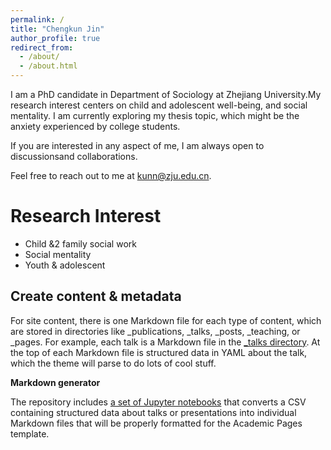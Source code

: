 ```yaml
---
permalink: /
title: "Chengkun Jin"
author_profile: true
redirect_from: 
  - /about/
  - /about.html
---
```


I am a PhD candidate in Department of Sociology at Zhejiang University.My research interest centers on child and adolescent well-being, and social mentality. I am currently exploring my thesis topic, which might be the
anxiety experienced by college students. 

If you are interested in any aspect of me, I am always open to discussionsand collaborations. 

Feel free to reach out to me at kunn@zju.edu.cn.

Research Interest
======
- Child &2 family social work
- Social mentality
- Youth & adolescent

Create content & metadata
------
For site content, there is one Markdown file for each type of content, which are stored in directories like _publications, _talks, _posts, _teaching, or _pages. For example, each talk is a Markdown file in the [_talks directory](https://github.com/academicpages/academicpages.github.io/tree/master/_talks). At the top of each Markdown file is structured data in YAML about the talk, which the theme will parse to do lots of cool stuff.

**Markdown generator**

The repository includes [a set of Jupyter notebooks](https://github.com/academicpages/academicpages.github.io/tree/master/markdown_generator
) that converts a CSV containing structured data about talks or presentations into individual Markdown files that will be properly formatted for the Academic Pages template.